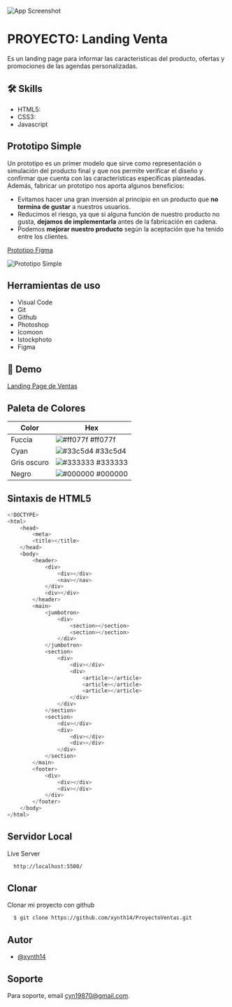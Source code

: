 


![App Screenshot](https://lh3.googleusercontent.com/RbTXUaiFBoBkJit6keJB28-paOn_Lop4vUUA1pyhPX6rj0DB1FZKxb3hVPv9Wv6tL4RhqCkx9FWa25GgZTGWdauOW2JcD2rV-CN5zssTOEPEqToHYjclO2e95ZqKPAwR5yeycht__s0O9N75nvnnXxjUUmX5xIMU_7Bh49WZE_gjuSt9XrxPpRPhlDL5xnM79FYKM11DeDlBWj58I-66l8kk1wQWLyRaGCTo7blGoYo0rtNIwpSzNTuhLrv86xqUmGgNERZT60MRSNh6Q5PlHnZZHrRcgkLbs8E-4hLUab6Wz6dDmZQP2gwE6rG7LOg5bMApz8IHIWl3M6_n03F7hiNFdTqL_FjrVdQlYMrlzkpdHZkYdMiNdRlpzahiYY9IPtlCHu6OXgDiFK-k3hWaPXHxJSqz1C5QRGComDyFGdvIa3LvX25vIfnqto9uTlfdg7B5m3Su8vFFefDPM5c5Q159WaM2dGbkazUk2ROJ4uRzSWKTWo02c3tow4zNolFhJsp5TsGWz_y6xuthePIZUkhbl5BNfJ28GwPrz4-mSUzsZyARhzeBS7x5L-w1aCJvIWrsW-F8J0AcYWot2CwcTlmwO1CzmmIcctKCsI5v17GSEjH-ev5WEJuvlT7gaq2Bpu-ENOWSmXOXaIRCjQEt75GdugQ5bzsRQReBLQ8MrDa_KxRA_4otaN1O2HWUbLL8cZzrn4G6OYj5_TWa-Kgd5wrdqw=w2037-h904-no?authuser=0)


# PROYECTO: Landing Venta

Es un landing page para informar las caracteristicas del producto, ofertas y promociones de las agendas personalizadas.




## 🛠 Skills
- HTML5: 
- CSS3:
- Javascript


## Prototipo Simple
Un prototipo es un primer modelo que sirve como representación o simulación del producto final y que nos permite verificar el diseño y confirmar que cuenta con las características específicas planteadas. 
Además, fabricar un prototipo nos aporta algunos beneficios:

- Evitamos hacer una gran inversión al principio en un producto que **no termina de gustar** a nuestros usuarios.
- Reducimos el riesgo, ya que si alguna función de nuestro producto no gusta, **dejamos de implementarla** antes de la fabricación en cadena.
- Podemos **mejorar nuestro producto** según la aceptación que ha tenido entre los clientes.

[Prototipo Figma](https://www.figma.com/file/vwnjCwfpcsTDkX68KemLY8/Proyecto-Ventas?node-id=2%3A2)

![Prototipo Simple](https://lh3.googleusercontent.com/2uh7x2Nnx72Lp02aLdAqzM5YYglBQZ0G0o7LGdNb3DTyAks9BzOuL7A6HGCWY0RaHTBHUL0KBtLim-ZsyYTA_BERzBPnKG6WXsqWVfKkfQ3Q8MDxSybalcHEtmckHglmMFOUfmUKBoNIZZRiD6_KbsiRNqAzrZTx7EDsPkiAGLm67Fdx8S2U8veG-VCuN1Ik6Uz6upNEX75rbSbeBnhoecae2YRZd4Rq4l6JUutvOHm-5rHOJ0pCKCgvzjTlrDQrz-qnRMvZ-nUItV3mlcSxtflvoH1iew-foL3_UmrIV5dQ-mrbd9MTR4xu46-03hdog_vJkAJ23Ie--dMoVI5CZZQkIEBmWsv0E442YKdGnpdhqKNQDVERYpaP2wmli46K8mUqw7WIQHtt1Fwsgqlf3R5b8ybpzTRbFcbd4kXY2_5zahg-prUWXRUkOYQk0SV4Mt9J5ZO2ApN6mSFaZGJvVH6-6UMj_A1aOQiCj8mR7NUesmxLe996fLHZ-Nsy5lgdLJpuGb2kTq5NsrTPSH_Evx7rvzT9Y04gHhW16sOctIL7PPIMp7IILdjXh0kkLEDP69DThbO3VdpHzNQX5kF4BTta1FQh0_pbtwdtrQcw9H5rM4CrkVJSzRdaPAO8yzkY3xi_xPb3x5PK7eyLNKEFnN-bdGvzn0MSXcSvx19dck4e5K3a_LYz7pOLO6g46q9V6x3SW_Q6hO7qMObSzSt7HStaSw=w591-h969-no?authuser=0)


## Herramientas de uso

- Visual Code
- Git
- Github
- Photoshop
- Icomoon
- Istockphoto
- Figma


## 🔗 Demo

[Landing Page de Ventas](https://xynth14.github.io/ProyectoVentas/)

## Paleta de Colores

| Color             | Hex                                                                      |
| ----------------- | ------------------------------------------------------------------------ |
| Fuccia | ![#ff077f](https://via.placeholder.com/10/ff077f?text=+) #ff077f |
| Cyan | ![#33c5d4](https://via.placeholder.com/10/33c5d4?text=+) #33c5d4 |
| Gris oscuro | ![#333333](https://via.placeholder.com/10/333333?text=+) #333333 |
| Negro | ![#000000](https://via.placeholder.com/10/000000?text=+) #000000 |


## Sintaxis de HTML5

```javascript
<!DOCTYPE>
<html>
    <head>
        <meta>
        <title></title>
    </head>
    <body>
        <header> 
            <div>
                <div></div>
                <nav></nav>
            </div>
            <div></div>
        </header>
        <main>
            <jumbotron> 
                <div>
                    <section></section>
                    <section></section>
                </div>
            </jumbotron>
            <section> 
                <div>
                    <div></div>
                    <div>
                        <article></article>
                        <article></article>
                        <article></article>
                    </div>
                </div>
            </section>
            <section> 
                <div></div>
                <div>
                    <div></div>
                    <div></div>
                </div>
            </section>
        </main>
        <footer> 
            <div>
                <div></div>
                <div></div>
            </div>
        </footer>
    </body>
</html>
```


## Servidor Local

Live Server

```bash
  http://localhost:5500/
```


## Clonar

Clonar mi proyecto con github

```bash
  $ git clone https://github.com/xynth14/ProyectoVentas.git
```
    
## Autor

- [@xynth14](https://www.github.com/xynth14)


## Soporte

Para soporte, email cyn19870@gmail.com.

